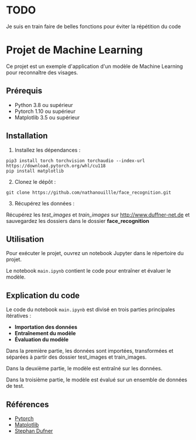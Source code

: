 # TODO
Je suis en train faire de belles fonctions pour éviter la répétition du code

# Projet de Machine Learning

Ce projet est un exemple d'application d'un modèle de Machine Learning pour reconnaître des visages.

## Prérequis

* Python 3.8 ou supérieur
* Pytorch 1.10 ou supérieur
* Matplotlib 3.5 ou supérieur

## Installation

1. Installez les dépendances :

```
pip3 install torch torchvision torchaudio --index-url https://download.pytorch.org/whl/cu118
pip install matplotlib
```

2. Clonez le dépôt :

```
git clone https://github.com/nathanouillle/face_recognition.git
```

3. Récupérez les données :

Récupérez les *test_images* et *train_images* sur http://www.duffner-net.de et sauvegardez les dossiers dans le dossier **face_recognition**


## Utilisation

Pour exécuter le projet, ouvrez un notebook Jupyter dans le répertoire du projet.

Le notebook `main.ipynb` contient le code pour entraîner et évaluer le modèle.

## Explication du code

Le code du notebook `main.ipynb` est divisé en trois parties principales itératives :

* **Importation des données**
* **Entraînement du modèle**
* **Évaluation du modèle**

Dans la première partie, les données sont importées, transformées et séparées à partir des dossier test_images et train_images.

Dans la deuxième partie, le modèle est entraîné sur les données.

Dans la troisième partie, le modèle est évalué sur un ensemble de données de test.

## Références

* [Pytorch](https://pytorch.org/)
* [Matplotlib](https://matplotlib.org/)
* [Stephan Dufner](http://www.duffner-net.de)